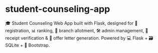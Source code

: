 # student-counseling-app
🎓 Student Counseling Web App built with Flask, designed for 📝 registration, 📊 ranking, 🏫 branch allotment, 🛠️ admin management, 🧾 receipt verification &amp; 📄 offer letter generation. Powered by 💻 Flask + 🗃️ SQLite + 🎨 Bootstrap.
